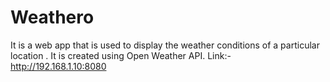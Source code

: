 # Weathero
It is a web app that is used to display the weather conditions of a particular 
location . It is created using Open Weather API.
Link:-  http://192.168.1.10:8080
